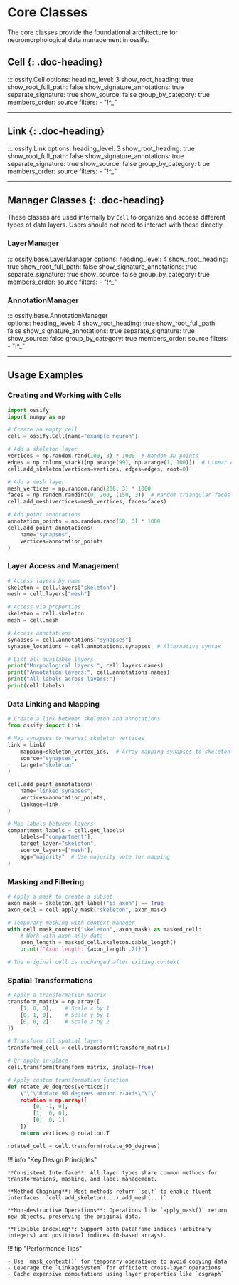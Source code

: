 # Core Classes

The core classes provide the foundational architecture for neuromorphological data management in ossify.

## Cell {: .doc-heading}

::: ossify.Cell
    options:
        heading_level: 3
        show_root_heading: true
        show_root_full_path: false
        show_signature_annotations: true
        separate_signature: true
        show_source: false
        group_by_category: true
        members_order: source
        filters:
          - "!^_"

---

## Link {: .doc-heading}

::: ossify.Link
    options:
        heading_level: 3
        show_root_heading: true
        show_root_full_path: false
        show_signature_annotations: true
        separate_signature: true
        show_source: false
        group_by_category: true
        members_order: source
        filters:
          - "!^_"

---

## Manager Classes {: .doc-heading}

These classes are used internally by `Cell` to organize and access different types of data layers.
Users should not need to interact with these directly.

### LayerManager

::: ossify.base.LayerManager
    options:
        heading_level: 4
        show_root_heading: true
        show_root_full_path: false
        show_signature_annotations: true
        separate_signature: true
        show_source: false
        group_by_category: true
        members_order: source
        filters:
          - "!^_"

### AnnotationManager

::: ossify.base.AnnotationManager  
    options:
        heading_level: 4
        show_root_heading: true
        show_root_full_path: false
        show_signature_annotations: true
        separate_signature: true
        show_source: false
        group_by_category: true
        members_order: source
        filters:
          - "!^_"

---

## Usage Examples

### Creating and Working with Cells

```python
import ossify
import numpy as np

# Create an empty cell
cell = ossify.Cell(name="example_neuron")

# Add a skeleton layer
vertices = np.random.rand(100, 3) * 1000  # Random 3D points
edges = np.column_stack([np.arange(99), np.arange(1, 100)])  # Linear chain
cell.add_skeleton(vertices=vertices, edges=edges, root=0)

# Add a mesh layer  
mesh_vertices = np.random.rand(200, 3) * 1000
faces = np.random.randint(0, 200, (150, 3))  # Random triangular faces
cell.add_mesh(vertices=mesh_vertices, faces=faces)

# Add point annotations
annotation_points = np.random.rand(50, 3) * 1000
cell.add_point_annotations(
    name="synapses", 
    vertices=annotation_points
)
```

### Layer Access and Management

```python
# Access layers by name
skeleton = cell.layers["skeleton"]  
mesh = cell.layers["mesh"]

# Access via properties
skeleton = cell.skeleton
mesh = cell.mesh

# Access annotations
synapses = cell.annotations["synapses"]
synapse_locations = cell.annotations.synapses  # Alternative syntax

# List all available layers
print("Morphological layers:", cell.layers.names)
print("Annotation layers:", cell.annotations.names)
print("All labels across layers:")
print(cell.labels)
```

### Data Linking and Mapping

```python
# Create a link between skeleton and annotations
from ossify import Link

# Map synapses to nearest skeleton vertices
link = Link(
    mapping=skeleton_vertex_ids,  # Array mapping synapses to skeleton vertices
    source="synapses",
    target="skeleton"
)

cell.add_point_annotations(
    name="linked_synapses",
    vertices=annotation_points,
    linkage=link
)

# Map labels between layers
compartment_labels = cell.get_labels(
    labels=["compartment"], 
    target_layer="skeleton",
    source_layers=["mesh"],
    agg="majority"  # Use majority vote for mapping
)
```

### Masking and Filtering

```python
# Apply a mask to create a subset
axon_mask = skeleton.get_label("is_axon") == True
axon_cell = cell.apply_mask("skeleton", axon_mask)

# Temporary masking with context manager
with cell.mask_context("skeleton", axon_mask) as masked_cell:
    # Work with axon-only data
    axon_length = masked_cell.skeleton.cable_length()
    print(f"Axon length: {axon_length:.2f}")

# The original cell is unchanged after exiting context
```

### Spatial Transformations

```python
# Apply a transformation matrix
transform_matrix = np.array([
    [1, 0, 0],    # Scale x by 1
    [0, 1, 0],    # Scale y by 1  
    [0, 0, 2]     # Scale z by 2
])

# Transform all spatial layers
transformed_cell = cell.transform(transform_matrix)

# Or apply in-place
cell.transform(transform_matrix, inplace=True)

# Apply custom transformation function
def rotate_90_degrees(vertices):
    \"\"\"Rotate 90 degrees around z-axis\"\"\"
    rotation = np.array([
        [0, -1, 0],
        [1,  0, 0], 
        [0,  0, 1]
    ])
    return vertices @ rotation.T

rotated_cell = cell.transform(rotate_90_degrees)
```

!!! info "Key Design Principles"
    
    **Consistent Interface**: All layer types share common methods for transformations, masking, and label management.
    
    **Method Chaining**: Most methods return `self` to enable fluent interfaces: `cell.add_skeleton(...).add_mesh(...)`
    
    **Non-destructive Operations**: Operations like `apply_mask()` return new objects, preserving the original data.
    
    **Flexible Indexing**: Support both DataFrame indices (arbitrary integers) and positional indices (0-based arrays).

!!! tip "Performance Tips"
    
    - Use `mask_context()` for temporary operations to avoid copying data
    - Leverage the `LinkageSystem` for efficient cross-layer operations
    - Cache expensive computations using layer properties like `csgraph`